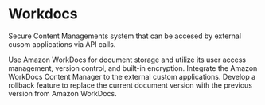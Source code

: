 # Workdocs

Secure Content Managements system that can be accesed by external cusom applications via API calls.

Use Amazon WorkDocs for document storage and utilize its user access management, version control, and built-in encryption. Integrate the Amazon WorkDocs Content Manager to the external custom applications. Develop a rollback feature to replace the current document version with the previous version from Amazon WorkDocs.